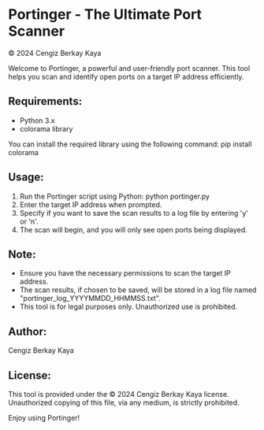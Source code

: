 Portinger - The Ultimate Port Scanner
=====================================

© 2024 Cengiz Berkay Kaya

Welcome to Portinger, a powerful and user-friendly port scanner. This tool helps you scan and identify open ports on a target IP address efficiently.

Requirements:
-------------
- Python 3.x
- colorama library

You can install the required library using the following command: pip install colorama

Usage:
------
1. Run the Portinger script using Python: python portinger.py
2. Enter the target IP address when prompted.
3. Specify if you want to save the scan results to a log file by entering 'y' or 'n'.
4. The scan will begin, and you will only see open ports being displayed.

Note:
-----
- Ensure you have the necessary permissions to scan the target IP address.
- The scan results, if chosen to be saved, will be stored in a log file named "portinger_log_YYYYMMDD_HHMMSS.txt".
- This tool is for legal purposes only. Unauthorized use is prohibited.

Author:
-------
Cengiz Berkay Kaya

License:
--------
This tool is provided under the © 2024 Cengiz Berkay Kaya license. Unauthorized copying of this file, via any medium, is strictly prohibited.

Enjoy using Portinger!
